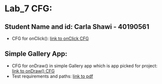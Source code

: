 # Lab_7 CFG:
## Student Name and id: Carla Shawi - 40190561
- CFG for onClick(): [link to onClick CFG](https://github.com/SOEN345-WINTER2024/cfg-graph-lab-CarlaShawi/blob/master/CFG/onClickCFG.png)

## Simple Gallery App:
- CFG for onDraw() in simple Gallery app which is app picked for project: [link to onDraw() CFG](https://github.com/SOEN345-WINTER2024/cfg-graph-lab-CarlaShawi/blob/master/CFG/SimpleGalleryAppCFG.png)
- Test requirements and paths: [link to pdf](https://github.com/SOEN345-WINTER2024/cfg-graph-lab-CarlaShawi/blob/master/CFG/Coverage%20for%20onDraw%20Method%20(Simple%20Gallery).pdf)
  
